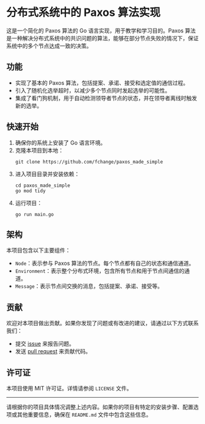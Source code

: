 # 分布式系统中的 Paxos 算法实现

这是一个简化的 Paxos 算法的 Go 语言实现，用于教学和学习目的。Paxos 算法是一种解决分布式系统中的共识问题的算法，能够在部分节点失败的情况下，保证系统中的多个节点达成一致的决策。

## 功能

- 实现了基本的 Paxos 算法，包括提案、承诺、接受和选定值的通信过程。
- 引入了随机化选举超时，以减少多个节点同时发起选举的可能性。
- 集成了看门狗机制，用于自动检测领导者节点的状态，并在领导者离线时触发新的选举。

## 快速开始

1. 确保你的系统上安装了 Go 语言环境。
2. 克隆本项目到本地：
   ```
   git clone https://github.com/fchange/paxos_made_simple
   ```
3. 进入项目目录并安装依赖：
   ```
   cd paxos_made_simple
   go mod tidy
   ```
4. 运行项目：
   ```
   go run main.go
   ```

## 架构

本项目包含以下主要组件：

- `Node`：表示参与 Paxos 算法的节点。每个节点都有自己的状态和通信通道。
- `Environment`：表示整个分布式环境，包含所有节点和用于节点间通信的通道。
- `Message`：表示节点间交换的消息，包括提案、承诺、接受等。

## 贡献

欢迎对本项目做出贡献。如果你发现了问题或有改进的建议，请通过以下方式联系我们：

- 提交 [issue](https://github.com/fchange/paxos_made_simple/issues) 来报告问题。
- 发送 [pull request](https://github.com/fchange/paxos_made_simple/pulls) 来贡献代码。

## 许可证

本项目使用 MIT 许可证。详情请参阅 `LICENSE` 文件。

---

请根据你的项目具体情况调整上述内容。如果你的项目有特定的安装步骤、配置选项或其他重要信息，确保在 `README.md` 文件中包含这些信息。